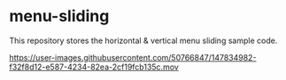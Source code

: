 # menu-sliding

This repository stores the horizontal & vertical menu sliding sample code.

https://user-images.githubusercontent.com/50766847/147834982-f32f8d12-e587-4234-82ea-2cf19fcb135c.mov
